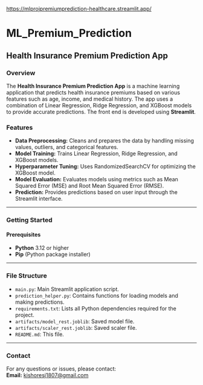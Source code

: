 https://mlprojpremiumprediction-healthcare.streamlit.app/
# ML_Premium_Prediction

## Health Insurance Premium Prediction App

### Overview

The **Health Insurance Premium Prediction App** is a machine learning application that predicts health insurance premiums based on various features such as age, income, and medical history. The app uses a combination of Linear Regression, Ridge Regression, and XGBoost models to provide accurate predictions. The front end is developed using **Streamlit**.

### Features

- **Data Preprocessing:** Cleans and prepares the data by handling missing values, outliers, and categorical features.
- **Model Training:** Trains Linear Regression, Ridge Regression, and XGBoost models.
- **Hyperparameter Tuning:** Uses RandomizedSearchCV for optimizing the XGBoost model.
- **Model Evaluation:** Evaluates models using metrics such as Mean Squared Error (MSE) and Root Mean Squared Error (RMSE).
- **Prediction:** Provides predictions based on user input through the Streamlit interface.

---

### Getting Started

#### Prerequisites

- **Python** 3.12 or higher
- **Pip** (Python package installer)

---

### File Structure

- `main.py`: Main Streamlit application script.
- `prediction_helper.py`: Contains functions for loading models and making predictions.
- `requirements.txt`: Lists all Python dependencies required for the project.
- `artifacts/model_rest.joblib`: Saved model file.
- `artifacts/scaler_rest.joblib`: Saved scaler file.
- `README.md`: This file.

---

### Contact

For any questions or issues, please contact:  
**Email:** kishoresj1807@gmail.com
